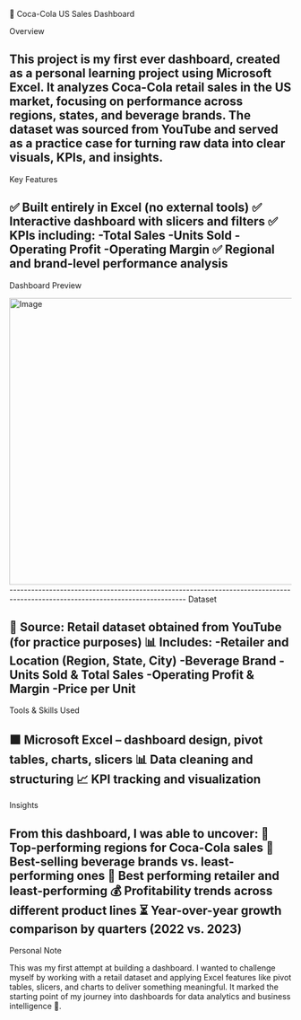 🥤 Coca-Cola US Sales Dashboard

Overview

This project is my first ever dashboard, created as a personal learning project using Microsoft Excel.
It analyzes Coca-Cola retail sales in the US market, focusing on performance across regions, states, and beverage brands.
The dataset was sourced from YouTube and served as a practice case for turning raw data into clear visuals, KPIs, and insights.
-------------------------------------------------------------------------------------------------------------------------------
Key Features

✅ Built entirely in Excel (no external tools)
✅ Interactive dashboard with slicers and filters
✅ KPIs including:
    -Total Sales
    -Units Sold
    -Operating Profit
    -Operating Margin
✅ Regional and brand-level performance analysis
-------------------------------------------------------------------------------------------------------------------------------
Dashboard Preview

<img width="1323" height="511" alt="Image" src="https://github.com/user-attachments/assets/3a29005d-6b73-4128-a72a-701e20dc8cd9" />
-------------------------------------------------------------------------------------------------------------------------------
Dataset

📌 Source: Retail dataset obtained from YouTube (for practice purposes)
📊 Includes:
    -Retailer and Location (Region, State, City)
    -Beverage Brand
    -Units Sold & Total Sales
    -Operating Profit & Margin
    -Price per Unit
-------------------------------------------------------------------------------------------------------------------------------
Tools & Skills Used

🟩 Microsoft Excel – dashboard design, pivot tables, charts, slicers
📊 Data cleaning and structuring
📈 KPI tracking and visualization
-------------------------------------------------------------------------------------------------------------------------------
Insights

From this dashboard, I was able to uncover:
📍 Top-performing regions for Coca-Cola sales
🥤 Best-selling beverage brands vs. least-performing ones
🥤 Best performing retailer and least-performing
💰 Profitability trends across different product lines
⏳ Year-over-year growth comparison by quarters (2022 vs. 2023)
-------------------------------------------------------------------------------------------------------------------------------
Personal Note

This was my first attempt at building a dashboard.
I wanted to challenge myself by working with a retail dataset and applying Excel features like pivot tables, slicers, and charts to deliver something meaningful.
It marked the starting point of my journey into dashboards for data analytics and business intelligence 🚀.
